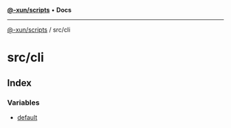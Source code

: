 [**@-xun/scripts**](../../README.md) • **Docs**

***

[@-xun/scripts](../../README.md) / src/cli

# src/cli

## Index

### Variables

- [default](variables/default.md)
